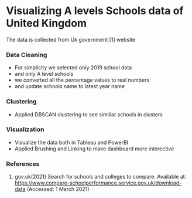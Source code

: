 # Visualizing A levels Schools data of United Kingdom

The data is collected from Uk government [1] website

### Data Cleaning
- For simplicity we selected only 2019 school data
- and only A level schools
- we converted all the percentage values to real numbers
- and update schools name to latest year name

### Clustering
- Applied DBSCAN clustering to see simillar schools in clusters

### Visualization
- Visualize the data both in Tableau and PowerBI
- Applied Brushing and Linking to make dashboard more interective


### References
1. gov.uk(2021) Search for schools and colleges to compare. Available at: https://www.compare-schoolperformance.service.gov.uk/download-data (Accessed: 1 March 2021)



